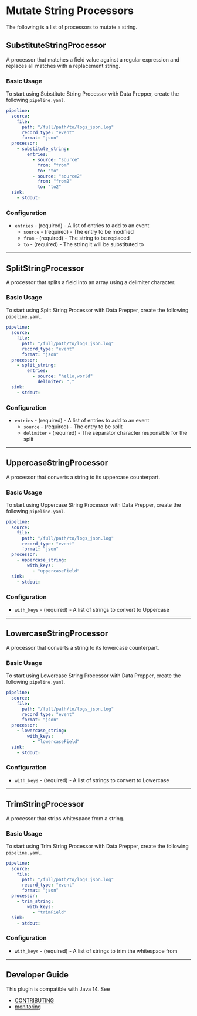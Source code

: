 # Mutate String Processors
The following is a list of processors to mutate a string.

## SubstituteStringProcessor
A processor that matches a field value against a regular expression and replaces all matches with a replacement string.

### Basic Usage
To start using Substitute String Processor with Data Prepper, create the following `pipeline.yaml`.

```yaml
pipeline:
  source:
    file:
      path: "/full/path/to/logs_json.log"
      record_type: "event"
      format: "json"
  processor:
    - substitute_string:
        entries:
          - source: "source"
            from: "from"
            to: "to"
          - source: "source2"
            from: "from2"
            to: "to2"
  sink:
    - stdout:
```

### Configuration
* `entries` - (required) - A list of entries to add to an event
    * `source` - (required) - The entry to be modified
    * `from` - (required) - The string to be replaced
    * `to` - (required) - The string it will be substituted to
    
---

## SplitStringProcessor
A processor that splits a field into an array using a delimiter character.

### Basic Usage
To start using Split String Processor with Data Prepper, create the following `pipeline.yaml`.

```yaml
pipeline:
  source:
    file:
      path: "/full/path/to/logs_json.log"
      record_type: "event"
      format: "json"
  processor:
    - split_string:
        entries:
          - source: "hello,world"
            delimiter: ","
  sink:
    - stdout:
```

### Configuration
* `entries` - (required) - A list of entries to add to an event
    * `source` - (required) - The entry to be split
    * `delimiter` - (required) - The separator character responsible for the split

---

## UppercaseStringProcessor
A processor that converts a string to its uppercase counterpart.

### Basic Usage
To start using Uppercase String Processor with Data Prepper, create the following `pipeline.yaml`.

```yaml
pipeline:
  source:
    file:
      path: "/full/path/to/logs_json.log"
      record_type: "event"
      format: "json"
  processor:
    - uppercase_string:
        with_keys:
          - "uppercaseField"
  sink:
    - stdout:
```

### Configuration
* `with_keys` - (required) - A list of strings to convert to Uppercase

---

## LowercaseStringProcessor
A processor that converts a string to its lowercase counterpart.

### Basic Usage
To start using Lowercase String Processor with Data Prepper, create the following `pipeline.yaml`.

```yaml
pipeline:
  source:
    file:
      path: "/full/path/to/logs_json.log"
      record_type: "event"
      format: "json"
  processor:
    - lowercase_string:
        with_keys:
          - "lowercaseField"
  sink:
    - stdout:
```

### Configuration
* `with_keys` - (required) - A list of strings to convert to Lowercase

---

## TrimStringProcessor
A processor that strips whitespace from a string.

### Basic Usage
To start using Trim String Processor with Data Prepper, create the following `pipeline.yaml`.

```yaml
pipeline:
  source:
    file:
      path: "/full/path/to/logs_json.log"
      record_type: "event"
      format: "json"
  processor:
    - trim_string:
        with_keys:
          - "trimField"
  sink:
    - stdout:
```

### Configuration
* `with_keys` - (required) - A list of strings to trim the whitespace from

---

## Developer Guide
This plugin is compatible with Java 14. See
- [CONTRIBUTING](https://github.com/opensearch-project/data-prepper/blob/main/CONTRIBUTING.md)
- [monitoring](https://github.com/opensearch-project/data-prepper/blob/main/docs/monitoring.md)
